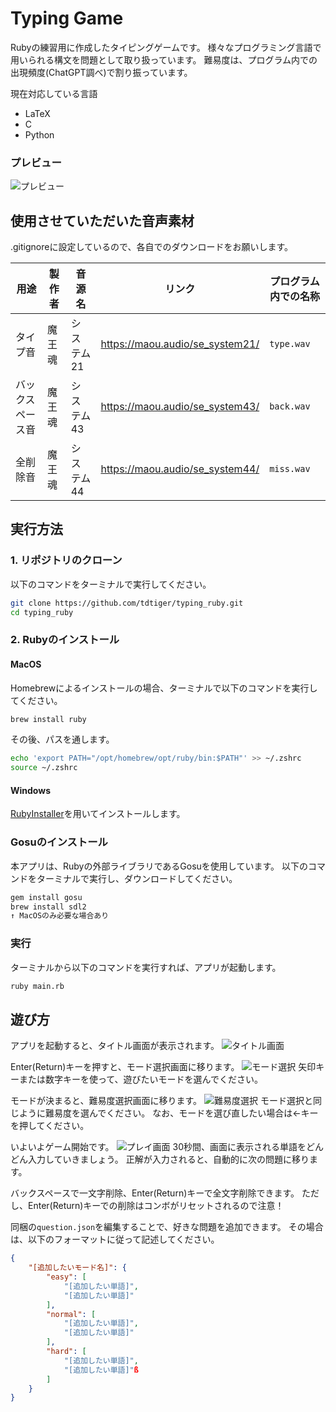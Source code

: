 # Typing Game
Rubyの練習用に作成したタイピングゲームです。
様々なプログラミング言語で用いられる構文を問題として取り扱っています。
難易度は、プログラム内での出現頻度(ChatGPT調べ)で割り振っています。

現在対応している言語
- LaTeX
- C
- Python

### プレビュー
![プレビュー](img/preview.gif)

## 使用させていただいた音声素材
.gitignoreに設定しているので、各自でのダウンロードをお願いします。

| 用途 | 製作者 | 音源名 | リンク | プログラム内での名称 |
| ---- | ----- |------ |------| ----------------- |
| タイプ音 | 魔王魂 | システム21 | https://maou.audio/se_system21/ | `type.wav` |
| バックスペース音 | 魔王魂 | システム43 | https://maou.audio/se_system43/ | `back.wav` |
| 全削除音 | 魔王魂 | システム44 | https://maou.audio/se_system44/ | `miss.wav` |



## 実行方法
### 1. リポジトリのクローン
以下のコマンドをターミナルで実行してください。
``` bash
git clone https://github.com/tdtiger/typing_ruby.git
cd typing_ruby
```

### 2. Rubyのインストール
#### MacOS
Homebrewによるインストールの場合、ターミナルで以下のコマンドを実行してください。
``` bash
brew install ruby
```

その後、パスを通します。
``` bash
echo 'export PATH="/opt/homebrew/opt/ruby/bin:$PATH"' >> ~/.zshrc
source ~/.zshrc
```

#### Windows
[RubyInstaller](https://rubyinstaller.org/)を用いてインストールします。

### Gosuのインストール
本アプリは、Rubyの外部ライブラリであるGosuを使用しています。
以下のコマンドをターミナルで実行し、ダウンロードしてください。
``` bash
gem install gosu
brew install sdl2
↑ MacOSのみ必要な場合あり
```

### 実行
ターミナルから以下のコマンドを実行すれば、アプリが起動します。
``` bash
ruby main.rb
```

## 遊び方
アプリを起動すると、タイトル画面が表示されます。
![タイトル画面](img/title.png)

Enter(Return)キーを押すと、モード選択画面に移ります。
![モード選択](img/mode.png)
矢印キーまたは数字キーを使って、遊びたいモードを選んでください。

モードが決まると、難易度選択画面に移ります。
![難易度選択](img/difficulty.png)
モード選択と同じように難易度を選んでください。
なお、モードを選び直したい場合は←キーを押してください。

いよいよゲーム開始です。
![プレイ画面](img/play.png)
30秒間、画面に表示される単語をどんどん入力していきましょう。
正解が入力されると、自動的に次の問題に移ります。

バックスペースで一文字削除、Enter(Return)キーで全文字削除できます。
ただし、Enter(Return)キーでの削除はコンボがリセットされるので注意！

同梱の`question.json`を編集することで、好きな問題を追加できます。
その場合は、以下のフォーマットに従って記述してください。
``` JSON
{
    "[追加したいモード名]": {
        "easy": [
            "[追加したい単語]",
            "[追加したい単語]"
        ],
        "normal": [
            "[追加したい単語]",
            "[追加したい単語]"
        ],
        "hard": [
            "[追加したい単語]",
            "[追加したい単語]"ß
        ]
    }
}
```
